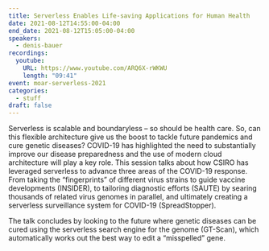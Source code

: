 ```yaml
---
title: Serverless Enables Life-saving Applications for Human Health
date: 2021-08-12T14:55:00-04:00
end_date: 2021-08-12T15:05:00-04:00
speakers:
  - denis-bauer
recordings:
  youtube:
    URL: https://www.youtube.com/ARQ6X-rWKWU
    length: "09:41"
event: moar-serverless-2021
categories:
  - stuff
draft: false
---
```


Serverless is scalable and boundaryless – so should be health care. So, can this flexible architecture give us the boost to tackle future pandemics and cure genetic diseases? COVID-19 has highlighted the need to substantially improve our disease preparedness and the use of modern cloud architecture will play a key role. This session talks about how CSIRO has leveraged serverless to advance three areas of the COVID-19 response. From taking the “fingerprints” of different virus strains to guide vaccine developments (INSIDER), to tailoring diagnostic efforts (SAUTE) by searing thousands of related virus genomes in parallel, and ultimately creating a serverless surveillance system for COVID-19 (SpreadStopper).

The talk concludes by looking to the future where genetic diseases can be cured using the serverless search engine for the genome (GT-Scan), which automatically works out the best way to edit
a “misspelled” gene.
